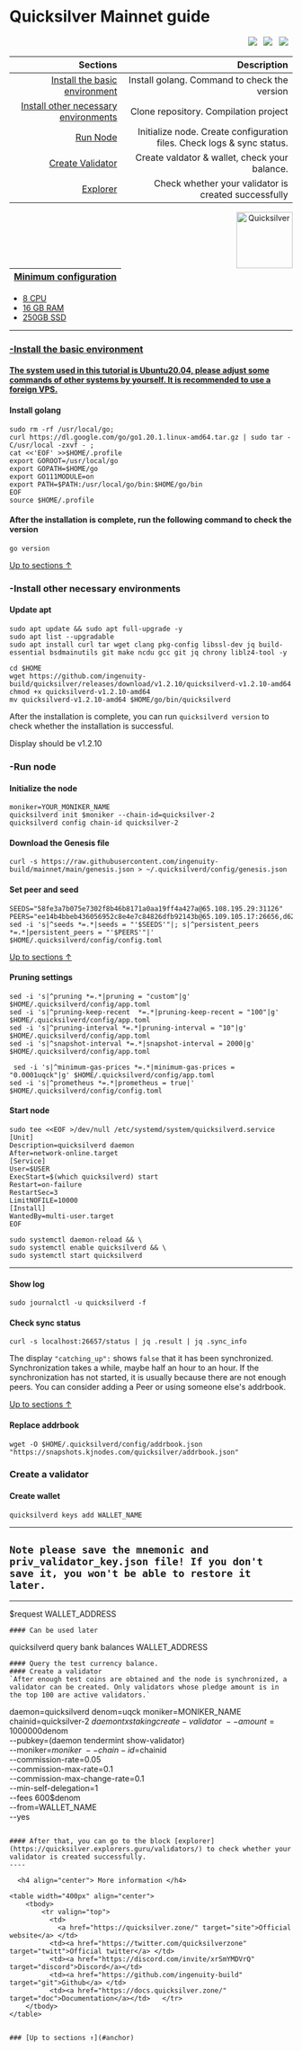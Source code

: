 <a id="anchor"></a>
# Quicksilver Mainnet guide



<p align="right">
  <a href="https://discord.com/invite/xrSmYMDVrQ"><img src="https://img.shields.io/badge/Discord-7289DA?style=for-the-badge&logo=discord&logoColor=white" /></a> &nbsp;
  <a href="https://twitter.com/quicksilverzone"><img src="https://img.shields.io/badge/Twitter-1DA1F2?style=for-the-badge&logo=twitter&logoColor=white" /></a> &nbsp;
  <a href="https://medium.com/quicksilverzone"><img src="https://img.shields.io/badge/Medium-12100E?style=for-the-badge&logo=medium&logoColor=white" /></a> &nbsp;
</p>

|Sections|Description|
|-----------------------:|------------------------------------------:|
| [Install the basic environment](#go) | Install golang. Command to check the version|
| [Install other necessary environments](#necessary) | Clone repository. Compilation project |
| [Run Node](#run) |  Initialize node. Create configuration files. Check logs & sync status. |
| [Create Validator](#validator) |  Create valdator & wallet, check your balance. |
| <a href="https://quicksilver.explorers.guru/validators" target="_explorer">Explorer</a> |  Check whether your validator is created successfully |


 <p align="center"><a href="https://docs.quicksilver.zone/"><img align="right"width="100px"alt="Quicksilver" src="https://i.ibb.co/7jrTDFG/V2g-Pw-Ve-O-400x400.jpg"></p</a>

| Minimum configuration                                                                                |
|------------------------------------------------------------------------------------------------------|
- 8 CPU                                                                                                
- 16 GB RAM
- 250GB SSD                                                                                            

--- 
### -Install the basic environment
#### The system used in this tutorial is Ubuntu20.04, please adjust some commands of other systems by yourself. It is recommended to use a foreign VPS.
<a id="go"></a>
#### Install golang
```
sudo rm -rf /usr/local/go;
curl https://dl.google.com/go/go1.20.1.linux-amd64.tar.gz | sudo tar -C/usr/local -zxvf - ;
cat <<'EOF' >>$HOME/.profile
export GOROOT=/usr/local/go
export GOPATH=$HOME/go
export GO111MODULE=on
export PATH=$PATH:/usr/local/go/bin:$HOME/go/bin
EOF
source $HOME/.profile
```
#### After the installation is complete, run the following command to check the version

```
go version
```
<a id="necessary"></a>
[Up to sections ↑](#anchor)
### -Install other necessary environments

#### Update apt
```
sudo apt update && sudo apt full-upgrade -y
sudo apt list --upgradable
sudo apt install curl tar wget clang pkg-config libssl-dev jq build-essential bsdmainutils git make ncdu gcc git jq chrony liblz4-tool -y
```

```
cd $HOME
wget https://github.com/ingenuity-build/quicksilver/releases/download/v1.2.10/quicksilverd-v1.2.10-amd64
chmod +x quicksilverd-v1.2.10-amd64
mv quicksilverd-v1.2.10-amd64 $HOME/go/bin/quicksilverd
```
After the installation is complete, you can run `quicksilverd version` to check whether the installation is successful.

Display should be v1.2.10
<a id="run"></a>
### -Run node

#### Initialize the node

```
moniker=YOUR_MONIKER_NAME
quicksilverd init $moniker --chain-id=quicksilver-2
quicksilverd config chain-id quicksilver-2
```

#### Download the Genesis file

```
curl -s https://raw.githubusercontent.com/ingenuity-build/mainnet/main/genesis.json > ~/.quicksilverd/config/genesis.json
```

#### Set peer and seed

```
SEEDS="58fe3a7b075e7302f8b46b8171a0aa19ff4a427a@65.108.195.29:31126"
PEERS="ee14b4bbeb436056952c8e4e7c84826dfb92143b@65.109.105.17:26656,d6246909abf0c5e82f48ce6f623cba587b899e15@217.160.246.138:26656,c207da8baf9ff916285c7fec684fb1bc3ff2ba65@93.115.25.106:47656,05241d21ff9e7c699bbdb4faa73da1860b6d8cd7@128.199.85.168:26656,0a226e70ceb7a4123e66216d1ed83ef22ed8a187@185.119.118.118:2000,ff2055b198685f619897058a26776b9d1b73dc3c@178.63.184.129:26656,03b3e3093b6cd33fba9f00cea6c2a560f89c61d6@195.14.6.2:26656,ffd3a67122d557dbc426972196ded625757b71b6@85.239.242.5:11656,61d96fee29a9615c208c4db72526d23b45094cb4@65.108.195.30:36656,51070ba609ede6d7eb334b8cf0ed585f2b1ab66b@135.181.76.99:26656,83435bc3cbb0204188c666259ccebcd73ac33ec8@65.109.139.182:11656,46a0c8717148c4a4aa86eaaa9727e7bc6bb8e70c@49.12.7.7:26656,765aa57477e21bf94d4c41dda643f297132a1178@51.195.234.250:26656,79b214369c8f52c2d33cf79fc1897677b24cf8cb@94.130.240.229:2000,82c212c73d15ed2c7e6ad7cc5dd68cdd559c0056@65.109.52.178:26656,218078f9caa4253dc5228995f86e8d7ff65d0e04@54.39.107.110:26656,e1a24aaba30a8ff21e52fed92b96b36156b52e80@51.161.208.88:26656,972f5e4b3c977bb6fb73138f9d4d5be5b5aca6c7@65.108.159.225:26656,29c3b582c71d007cc21629b596a721d0e834f77d@65.109.21.75:26656,6da58393fe484687bc5f3067a891717f0e7d0760@167.235.15.79:26656,96bd0e87a5e5b88e8ce637aa3c7aa4f4803b1d03@51.195.234.240:26656"
sed -i 's|^seeds *=.*|seeds = "'$SEEDS'"|; s|^persistent_peers *=.*|persistent_peers = "'$PEERS'"|' $HOME/.quicksilverd/config/config.toml
```
[Up to sections ↑](#anchor)

#### Pruning settings
```
sed -i 's|^pruning *=.*|pruning = "custom"|g' $HOME/.quicksilverd/config/app.toml
sed -i 's|^pruning-keep-recent  *=.*|pruning-keep-recent = "100"|g' $HOME/.quicksilverd/config/app.toml
sed -i 's|^pruning-interval *=.*|pruning-interval = "10"|g' $HOME/.quicksilverd/config/app.toml
sed -i 's|^snapshot-interval *=.*|snapshot-interval = 2000|g' $HOME/.quicksilverd/config/app.toml
  
 sed -i 's|^minimum-gas-prices *=.*|minimum-gas-prices = "0.0001uqck"|g' $HOME/.quicksilverd/config/app.toml
sed -i 's|^prometheus *=.*|prometheus = true|' $HOME/.quicksilverd/config/config.toml
```
#### Start node 
```
sudo tee <<EOF >/dev/null /etc/systemd/system/quicksilverd.service
[Unit]
Description=quicksilverd daemon
After=network-online.target
[Service]
User=$USER
ExecStart=$(which quicksilverd) start
Restart=on-failure
RestartSec=3
LimitNOFILE=10000
[Install]
WantedBy=multi-user.target
EOF
```
```
sudo systemctl daemon-reload && \
sudo systemctl enable quicksilverd && \
sudo systemctl start quicksilverd 
```
___

#### Show log
```
sudo journalctl -u quicksilverd -f
```
#### Check sync status
```
curl -s localhost:26657/status | jq .result | jq .sync_info
```
The display `"catching_up":` shows `false` that it has been synchronized. Synchronization takes a while, maybe half an hour to an hour. If the synchronization has not started, it is usually because there are not enough peers. You can consider adding a Peer or using someone else's addrbook.

[Up to sections ↑](#anchor)
#### Replace addrbook
```
wget -O $HOME/.quicksilverd/config/addrbook.json "https://snapshots.kjnodes.com/quicksilver/addrbook.json"
```
<a id="validator"></a>
### Create a validator
#### Create wallet
```
quicksilverd keys add WALLET_NAME
```
----
## `Note please save the mnemonic and priv_validator_key.json file! If you don't save it, you won't be able to restore it later.`
----
$request WALLET_ADDRESS
```
#### Can be used later
```
quicksilverd query bank balances WALLET_ADDRESS
```
#### Query the test currency balance.
#### Create a validator
`After enough test coins are obtained and the node is synchronized, a validator can be created. Only validators whose pledge amount is in the top 100 are active validators.`
```
daemon=quicksilverd
denom=uqck
moniker=MONIKER_NAME
chainid=quicksilver-2
$daemon tx staking create-validator \
    --amount=1000000$denom \
    --pubkey=$($daemon tendermint show-validator) \
    --moniker=$moniker \
    --chain-id=$chainid \
    --commission-rate=0.05 \
    --commission-max-rate=0.1 \
    --commission-max-change-rate=0.1 \
    --min-self-delegation=1 \
    --fees 600$denom \
    --from=WALLET_NAME\
    --yes
```

#### After that, you can go to the block [explorer](https://quicksilver.explorers.guru/validators/) to check whether your validator is created successfully.
----

  <h4 align="center"> More information </h4>
  
<table width="400px" align="center">
    <tbody>
        <tr valign="top">
          <td>
            <a href="https://quicksilver.zone/" target="site">Official website</a> </td>
          <td><a href="https://twitter.com/quicksilverzone" target="twitt">Official twitter</a> </td> 
          <td><a href="https://discord.com/invite/xrSmYMDVrQ" target="discord">Discord</a></td> 
          <td><a href="https://github.com/ingenuity-build" target="git">Github</a> </td>
          <td><a href="https://docs.quicksilver.zone/" target="doc">Documentation</a></td>   </tr>
    </tbody>
</table> 


### [Up to sections ↑](#anchor)




